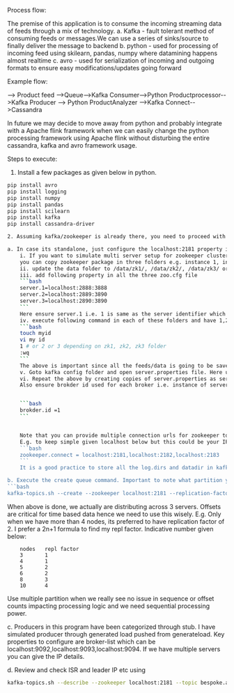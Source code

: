 Process flow:

The premise of this application is to consume the incoming streaming data of feeds through a mix of technology.
a. Kafka - fault tolerant method of consuming feeds or messages.We can use a series of sinks/source to finally deliver the message to backend
b. python - used for processing of incoming feed using skilearn, pandas, numpy where datamining happens almost realtime
c. avro - used for serialization of incoming and outgoing formats to ensure easy modifications/updates going forward

Example flow:

--> Product feed -->Queue-->Kafka Consumer-->Python Productprocessor-->Kafka Producer --> Python ProductAnalyzer -->Kafka Connect-->Cassandra

In future we may decide to move away from python and probably integrate with a Apache flink framework when we can easily change the python processing framework using Apache flink without disturbing the entire cassandra, kafka and avro framework usage.


Steps to execute:

1. Install a few packages as given below in python.
```bash
pip install avro
pip install logging
pip install numpy
pip install pandas
pip install scilearn
pip install kafka
pip install cassandra-driver

2. Assuming kafka/zookeeper is already there, you need to proceed with kafka-topics.sh --create command. If not follow the steps here.

a. In case its standalone, just configure the localhost:2181 property in zookeeper.properties file in kafka config folder.
    i. If you want to simulate multi server setup for zookeeper cluster then
    you can copy zookeeper package in three folders e.g. instance 1, instance 2, instance 3. In each of these, zoo.cfg files update clientport=2181, 2182 and 2183 etc as required.
    ii. update the data folder to /data/zk1/, /data/zk2/, /data/zk3/ or whichever path but different from each.
    iii. add following property in all the three zoo.cfg file
    ```bash
    server.1=localhost:2888:3888
    server.2=localhost:2889:3890
    server.3=localhost:2890:3890
    ```
    Here ensure server.1 i.e. 1 is same as the server identifier which you will configure in next step within myid file of the data folder.
    iv. execute following command in each of these folders and have 1,2,3 as id in the myid file
    ```bash
    touch myid
    vi my id
    1 # or 2 or 3 depending on zk1, zk2, zk3 folder
    :wq
    ```
    The above is important since all the feeds/data is going to be saved in the folder under /data/zk1/ and uses the identifer used for server in managing the partition tolerance/replication across servers.
    v. Goto kafka config folder and open server.properties file. Here update zookeeper.connect to localhost:2181
    vi. Repeat the above by creating copies of server.properties as server-2.properties and server-3.properties. Update the zookeeper.connect to respective zookeeper url i.e. localhost:2181 etc
    Also ensure brokder id used for each broker i.e. instance of server properties file is unique and configured as in zookeeper properties in section#a above.


    ```bash
    brokder.id =1
    ```


    Note that you can provide multiple connection urls for zookeeper to ensure high availability , partition tolerance.
    E.g. to keep simple given localhost below but this could be your IPs of servers in the node which perform zookeeper's cluster management.
    ```bash
    zookeeper.connect = localhost:2181,localhost:2182,localhost:2183
    ```
    It is a good practice to store all the log.dirs and datadir in kafka broker and zookeeper on common mounts and providing execute i.e. chmod 755 access.

b. Execute the create queue command. Important to note what partition you would use. Partition of 1 with replication of 2 or 3 is better than multiple partition in most cases since sequence(called offsets) generated across those topics we would need to be unique across platform. Again, this is dependant on usecases.
```bash
kafka-topics.sh --create --zookeeper localhost:2181 --replication-factor 2 --partitions 2 --topic  bespoke.avro.product
```
When above is done, we actually are distributing across 3 servers. Offsets are critical for time based data hence we need to use this wisely.
E.g. Only when we have more than 4 nodes, its preferred to have replication factor of 2. I prefer a 2n+1 formula to find my repl factor. Indicative number given below:

        nodes	repl factor
        3	    1
        4	    1
        5   	2
        6	    2
        8	    3
        10	    4

Use multiple partition when we really see no issue in sequence or offset counts impacting processing logic and we need sequential processing power.

c. Producers in this program have been categorized through stub. I have simulated producer through generated load pushed from generateload.
Key properties to configure are broker-list which can be localhost:9092,localhost:9093,localhost:9094. If we have multiple servers you can give the IP details.

d. Review and check ISR and leader IP etc using

```bash
kafka-topics.sh --describe --zookeeper localhost:2181 --topic bespoke.avro.product
```



